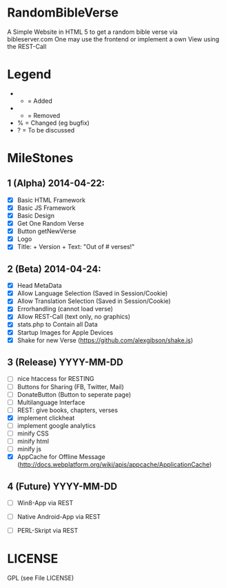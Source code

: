 RandomBibleVerse
===========

A Simple Website in HTML 5 to get a random bible verse via bibleserver.com
One may use the frontend or implement a own View using the REST-Call


# Legend
- + = Added
- - = Removed
- % = Changed (eg bugfix)
- ? = To be discussed

# MileStones

## 1 (Alpha) 2014-04-22:
- [X] Basic HTML Framework
- [X] Basic JS Framework
- [X] Basic Design
- [X] Get One Random Verse
- [X] Button getNewVerse
- [X] Logo
- [X] Title: + Version + Text: "Out of # verses!" 

## 2 (Beta) 2014-04-24:
- [X] Head MetaData
- [X] Allow Language Selection (Saved in Session/Cookie)
- [X] Allow Translation Selection (Saved in Session/Cookie)
- [X] Errorhandling (cannot load verse)
- [X] Allow REST-Call (text only, no graphics)
- [X] stats.php to Contain all Data
- [X] Startup Images for Apple Devices
- [X] Shake for new Verse (https://github.com/alexgibson/shake.js)

## 3 (Release) YYYY-MM-DD
- [ ] nice htaccess for RESTING
- [ ] Buttons for Sharing (FB, Twitter, Mail)
- [ ] DonateButton (Button to seperate page)
- [ ] Multilanguage Interface
- [ ] REST: give books, chapters, verses
- [X] implement clickheat
- [ ] implement google analytics
- [ ] minify CSS
- [ ] minify html
- [ ] minify js
- [X] AppCache for Offline Message (http://docs.webplatform.org/wiki/apis/appcache/ApplicationCache)

## 4 (Future) YYYY-MM-DD
- [ ] Win8-App via REST
- [ ] Native Android-App via REST
- [ ] PERL-Skript via REST


# LICENSE
GPL (see File LICENSE)